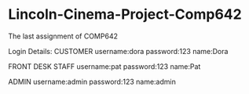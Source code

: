 # Lincoln-Cinema-Project-Comp642
The last assignment of COMP642

Login Details:
CUSTOMER
username:dora
password:123
name:Dora

FRONT DESK STAFF
username:pat
password:123
name:Pat

ADMIN 
username:admin
password:123
name:admin